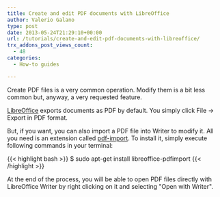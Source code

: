 ```yaml
---
title: Create and edit PDF documents with LibreOffice
author: Valerio Galano
type: post
date: 2013-05-24T21:29:10+00:00
url: /tutorials/create-and-edit-pdf-documents-with-libreoffice/
trx_addons_post_views_count:
  - 48
categories:
  - How-to guides

---
```

Create PDF files is a very common operation. Modify them is a bit less common but, anyway, a very requested feature.

[LibreOffice][1] exports documents as PDF by default. You simply click File -> Export in PDF format.

But, if you want, you can also import a PDF file into Writer to modify it. All you need is an extension called [pdf-import][2]. To install it, simply execute following commands in your terminal:

{{< highlight bash >}}
$ sudo apt-get install libreoffice-pdfimport
{{< /highlight >}}

At the end of the process, you will be able to open PDF files directly with LibreOffice Writer by right clicking on it and selecting "Open with Writer".

 [1]: http://www.libreoffice.org/
 [2]: http://aoo-extensions.sourceforge.net/en/project/pdfimport